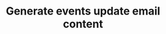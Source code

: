---
layout: tools--new-notify--events
title: "Generate events update email content"
excerpt: "Select events to populate a GOV.UK Notify template."
permalink: /tools/new/notify/events
redirect_from:
- /new-notify-events
---